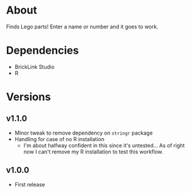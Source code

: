 # About

Finds Lego parts! Enter a name or number and it goes to work.

# Dependencies

- BrickLink Studio
- R

# Versions

## v1.1.0

- Minor tweak to remove dependency on `stringr` package
- Handling for case of no R installation
	- I'm about halfway confident in this since it's untested… As of right now I can't remove my R installation to test this workflow.

## v1.0.0

- First release
